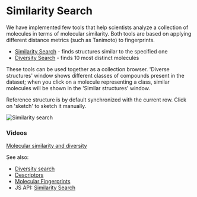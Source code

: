 <!-- TITLE: Similarity Search -->
<!-- SUBTITLE: -->

# Similarity Search

We have implemented few tools that help scientists analyze a collection of molecules in 
terms of molecular similarity. Both tools are based on applying different distance metrics 
(such as Tanimoto) to fingerprints.

* [Similarity Search](similarity-search.md) - finds structures similar to the specified one 
* [Diversity Search](diversity-search.md) - finds 10 most distinct molecules

These tools can be used together as a collection browser. 'Diverse structures' window shows different classes
of compounds present in the dataset; when you click on a molecule representing a class, similar
molecules will be shown in the 'Similar structures' window.

Reference structure is by default synchronized with the current row. Click on 'sketch' to
sketch it manually. 

![Similarity search](../../uploads/gifs/similarity-search.gif "Similarity search")

### Videos

[Molecular similarity and diversity](https://www.youtube.com/watch?v=wCdzD64plEo)

See also:

* [Diversity search](diversity-search.md)
* [Descriptors](descriptors.md)
* [Molecular Fingerprints](fingerprints.md)
* JS API: [Similarity Search](https://public.datagrok.ai/js/samples/domains/chem/similarity-search)
